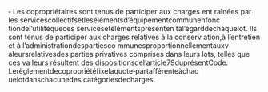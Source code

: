 ‐ Les copropriétaires sont tenus de participer aux charges ent raînées par les servicescollectifsetlesélémentsd’équipementcommunenfonc tiondel’utilitéqueces servicesetélémentsprésenten tàl’égarddechaquelot.
Ils sont tenus de participer aux charges relatives à la conserv ation,à l’entretien et à l’administrationdespartiesco mmunesproportionnellementauxv aleursrelativesdes parties privatives comprises dans leurs lots, telles que ces va leurs résultent des dispositionsdel’article79duprésentCode.
Lerèglementdecopropriétéfixelaquote‐partafférenteàchaq uelotdanschacunedes catégoriesdecharges.